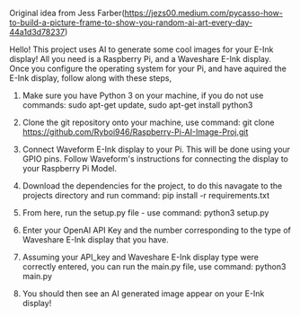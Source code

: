 Original idea from Jess Farber(https://jezs00.medium.com/pycasso-how-to-build-a-picture-frame-to-show-you-random-ai-art-every-day-44a1d3d78237)

Hello! This project uses AI to generate some cool images for your E-Ink display! All you need is a Raspberry Pi, and a Waveshare E-Ink display. Once you configure the operating system for your Pi, and have aquired the E-Ink display, follow along with these steps,

1. Make sure you have Python 3 on your machine, if you do not use commands: sudo apt-get update, sudo apt-get install python3

2. Clone the git repository onto your machine, use command: git clone https://github.com/Ryboi946/Raspberry-Pi-AI-Image-Proj.git

3. Connect Waveform E-Ink display to your Pi. This will be done using your GPIO pins. Follow Waveform's instructions for connecting the display to your Raspberry Pi Model.

4. Download the dependencies for the project, to do this navagate to the projects directory and run command: pip install -r requirements.txt

5. From here, run the setup.py file - use command: python3 setup.py

6. Enter your OpenAI API Key and the number corresponding to the type of Waveshare E-Ink display that you have.

7. Assuming your API_key and Waveshare E-Ink display type were correctly entered, you can run the main.py file, use command: python3 main.py

8. You should then see an AI generated image appear on your E-Ink display!
